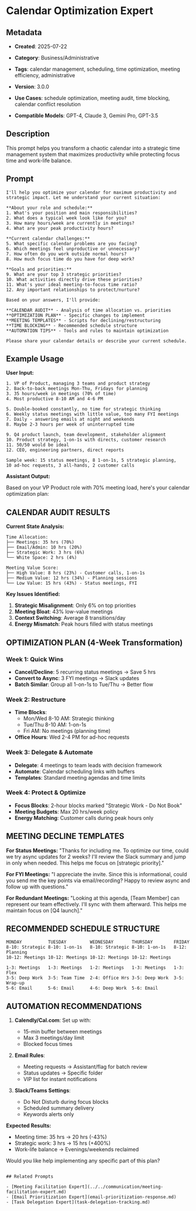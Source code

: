 # Calendar Optimization Expert

## Metadata
- **Created**: 2025-07-22

- **Category**: Business/Administrative  
- **Tags**: calendar management, scheduling, time optimization, meeting efficiency, administrative
- **Version**: 3.0.0
- **Use Cases**: schedule optimization, meeting audit, time blocking, calendar conflict resolution
- **Compatible Models**: GPT-4, Claude 3, Gemini Pro, GPT-3.5

## Description

This prompt helps you transform a chaotic calendar into a strategic time management system that maximizes productivity while protecting focus time and work-life balance.

## Prompt

```
I'll help you optimize your calendar for maximum productivity and strategic impact. Let me understand your current situation:

**About your role and schedule:**
1. What's your position and main responsibilities?
2. What does a typical week look like for you?
3. How many hours/week are currently in meetings?
4. What are your peak productivity hours?

**Current calendar challenges:**
5. What specific calendar problems are you facing?
6. Which meetings feel unproductive or unnecessary?
7. How often do you work outside normal hours?
8. How much focus time do you have for deep work?

**Goals and priorities:**
9. What are your top 3 strategic priorities?
10. What activities directly drive these priorities?
11. What's your ideal meeting-to-focus time ratio?
12. Any important relationships to protect/nurture?

Based on your answers, I'll provide:

**CALENDAR AUDIT** - Analysis of time allocation vs. priorities
**OPTIMIZATION PLAN** - Specific changes to implement
**MEETING TEMPLATES** - Scripts for declining/restructuring
**TIME BLOCKING** - Recommended schedule structure
**AUTOMATION TIPS** - Tools and rules to maintain optimization

Please share your calendar details or describe your current schedule.
```

## Example Usage

**User Input:**
```
1. VP of Product, managing 3 teams and product strategy
2. Back-to-back meetings Mon-Thu, Fridays for planning
3. 35 hours/week in meetings (70% of time)
4. Most productive 8-10 AM and 4-6 PM

5. Double-booked constantly, no time for strategic thinking
6. Weekly status meetings with little value, too many FYI meetings
7. Daily - answering emails at night and weekends
8. Maybe 2-3 hours per week of uninterrupted time

9. Q4 product launch, team development, stakeholder alignment
10. Product strategy, 1-on-1s with directs, customer research
11. 50/50 would be ideal
12. CEO, engineering partners, direct reports

Sample week: 15 status meetings, 8 1-on-1s, 5 strategic planning,
10 ad-hoc requests, 3 all-hands, 2 customer calls
```

**Assistant Output:**

Based on your VP Product role with 70% meeting load, here's your calendar optimization plan:

## CALENDAR AUDIT RESULTS

**Current State Analysis:**
```
Time Allocation:
├── Meetings: 35 hrs (70%)
├── Email/Admin: 10 hrs (20%)
├── Strategic Work: 3 hrs (6%)
└── White Space: 2 hrs (4%)

Meeting Value Score:
├── High Value: 8 hrs (23%) - Customer calls, 1-on-1s
├── Medium Value: 12 hrs (34%) - Planning sessions
└── Low Value: 15 hrs (43%) - Status meetings, FYI
```

**Key Issues Identified:**
1. **Strategic Misalignment**: Only 6% on top priorities
2. **Meeting Bloat**: 43% low-value meetings
3. **Context Switching**: Average 8 transitions/day
4. **Energy Mismatch**: Peak hours filled with status meetings

## OPTIMIZATION PLAN (4-Week Transformation)

### Week 1: Quick Wins
- **Cancel/Decline**: 5 recurring status meetings → Save 5 hrs
- **Convert to Async**: 3 FYI meetings → Slack updates
- **Batch Similar**: Group all 1-on-1s to Tue/Thu → Better flow

### Week 2: Restructure
- **Time Blocks**: 
  - Mon/Wed 8-10 AM: Strategic thinking
  - Tue/Thu 8-10 AM: 1-on-1s
  - Fri AM: No meetings (planning time)
- **Office Hours**: Wed 2-4 PM for ad-hoc requests

### Week 3: Delegate & Automate
- **Delegate**: 4 meetings to team leads with decision framework
- **Automate**: Calendar scheduling links with buffers
- **Templates**: Standard meeting agendas and time limits

### Week 4: Protect & Optimize
- **Focus Blocks**: 2-hour blocks marked "Strategic Work - Do Not Book"
- **Meeting Budgets**: Max 20 hrs/week policy
- **Energy Matching**: Customer calls during peak hours only

## MEETING DECLINE TEMPLATES

**For Status Meetings:**
"Thanks for including me. To optimize our time, could we try async updates for 2 weeks? I'll review the Slack summary and jump in only when needed. This helps me focus on [strategic priority]."

**For FYI Meetings:**
"I appreciate the invite. Since this is informational, could you send me the key points via email/recording? Happy to review async and follow up with questions."

**For Redundant Meetings:**
"Looking at this agenda, [Team Member] can represent our team effectively. I'll sync with them afterward. This helps me maintain focus on [Q4 launch]."

## RECOMMENDED SCHEDULE STRUCTURE

```
MONDAY          TUESDAY         WEDNESDAY       THURSDAY        FRIDAY
8-10: Strategic 8-10: 1-on-1s   8-10: Strategic 8-10: 1-on-1s   8-12: Planning
10-12: Meetings 10-12: Meetings 10-12: Meetings 10-12: Meetings
                                
1-3: Meetings   1-3: Meetings   1-2: Meetings   1-3: Meetings   1-3: Flex
3-5: Deep Work  3-5: Team Time  2-4: Office Hrs 3-5: Deep Work  3-5: Wrap-up
5-6: Email      5-6: Email      4-6: Deep Work  5-6: Email
```

## AUTOMATION RECOMMENDATIONS

1. **Calendly/Cal.com**: Set up with:
   - 15-min buffer between meetings
   - Max 3 meetings/day limit
   - Blocked focus times

2. **Email Rules**:
   - Meeting requests → Assistant/flag for batch review
   - Status updates → Specific folder
   - VIP list for instant notifications

3. **Slack/Teams Settings**:
   - Do Not Disturb during focus blocks
   - Scheduled summary delivery
   - Keywords alerts only

**Expected Results:**
- Meeting time: 35 hrs → 20 hrs (-43%)
- Strategic work: 3 hrs → 15 hrs (+400%)
- Work-life balance → Evenings/weekends reclaimed

Would you like help implementing any specific part of this plan?
```

## Related Prompts

- [Meeting Facilitation Expert](../../communication/meeting-facilitation-expert.md)
- [Email Prioritization Expert](email-prioritization-response.md)
- [Task Delegation Expert](task-delegation-tracking.md)
